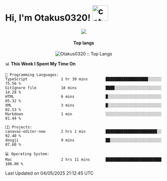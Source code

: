 <h1> Hi, I'm Otakus0320! <img src="https://media.giphy.com/media/mGcNjsfWAjY5AEZNw6/giphy.gif" width="50" alt="cat"></h1>

<p align="center"><a href="https://wakatime.com/@044d69d0-1253-4f60-96b6-5d19a0f9dde5"><img src="https://wakatime.com/badge/user/044d69d0-1253-4f60-96b6-5d19a0f9dde5.svg" /></a></p>

<h4 align="center">Top langs</h4>

<p align="center"><img src="https://github-readme-stats.vercel.app/api/top-langs/?username=Otakus0320&langs_count=10&theme=tokyonight&layout=compact&timestamp={{random_number}}" alt="Otakus0320 :: Top Langs" /></p>

<!--START_SECTION:waka-->
📊 **This Week I Spent My Time On** 

```text
💬 Programming Languages: 
TypeScript               1 hr 39 mins        ███████████████████░░░░░░   75.56 % 
GitIgnore file           18 mins             ████░░░░░░░░░░░░░░░░░░░░░   14.28 % 
HTML                     6 mins              █░░░░░░░░░░░░░░░░░░░░░░░░   05.32 % 
XML                      3 mins              █░░░░░░░░░░░░░░░░░░░░░░░░   02.53 % 
Markdown                 1 min               ░░░░░░░░░░░░░░░░░░░░░░░░░   01.44 % 

🐱‍💻 Projects: 
canavas-editor-new       2 hrs 1 min         ███████████████████████░░   92.40 % 
dongji                   9 mins              ██░░░░░░░░░░░░░░░░░░░░░░░   07.60 % 

💻 Operating System: 
Mac                      2 hrs 11 mins       █████████████████████████   100.00 % 
```


 Last Updated on 04/05/2025 21:12:45 UTC
<!--END_SECTION:waka-->
